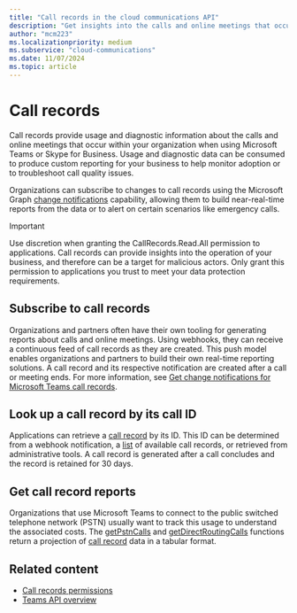 ```yaml
---
title: "Call records in the cloud communications API"
description: "Get insights into the calls and online meetings that occur within your organization when using Microsoft Teams or Skype for Business."
author: "mcm223"
ms.localizationpriority: medium
ms.subservice: "cloud-communications"
ms.date: 11/07/2024
ms.topic: article
---
```


# Call records

Call records provide usage and diagnostic information about the calls and online meetings that occur within your organization when using Microsoft Teams or Skype for Business. Usage and diagnostic data can be consumed to produce custom reporting for your business to help monitor adoption or to troubleshoot call quality issues.

Organizations can subscribe to changes to call records using the Microsoft Graph [change notifications](/graph/api/resources/change-notifications-api-overview) capability, allowing them to build near-real-time reports from the data or to alert on certain scenarios like emergency calls.

> [!IMPORTANT]
> Use discretion when granting the CallRecords.Read.All permission to applications. Call records can provide insights into the operation of your business, and therefore can be a target for malicious actors. Only grant this permission to applications you trust to meet your data protection requirements.

## Subscribe to call records

Organizations and partners often have their own tooling for generating reports about calls and online meetings. Using webhooks, they can receive a continuous feed of call records as they are created. This push model enables organizations and partners to build their own real-time reporting solutions. A call record and its respective notification are created after a call or meeting ends. For more information, see [Get change notifications for Microsoft Teams call records](/graph/changenotifications-for-callrecords).

## Look up a call record by its call ID

Applications can retrieve a [call record](/graph/api/resources/callrecords-callrecord) by its ID. This ID can be determined from a webhook notification, a [list](/graph/api/callrecords-cloudcommunications-list-callrecords) of available call records, or retrieved from administrative tools. A call record is generated after a call concludes and the record is retained for 30 days.

## Get call record reports

Organizations that use Microsoft Teams to connect to the public switched telephone network (PSTN) usually want to track this usage to understand the associated costs. The [getPstnCalls](/graph/api/callrecords-callrecord-getpstncalls) and [getDirectRoutingCalls](/graph/api/callrecords-callrecord-getdirectroutingcalls) functions return a projection of [call record](/graph/api/resources/callrecords-callrecord) data in a tabular format.

## Related content

- [Call records permissions](./permissions-reference.md)
- [Teams API overview](teams-concept-overview.md)
